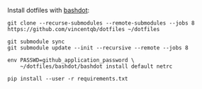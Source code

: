 Install dotfiles with [bashdot](https://github.com/bashdot/bashdot):
```
git clone --recurse-submodules --remote-submodules --jobs 8 https://github.com/vincentqb/dotfiles ~/dotfiles

git submodule sync
git submodule update --init --recursive --remote --jobs 8

env PASSWD=github_application_password \
    ~/dotfiles/bashdot/bashdot install default netrc

pip install --user -r requirements.txt
```
